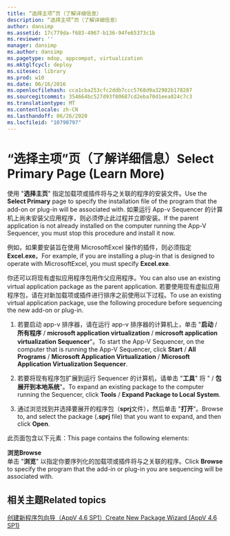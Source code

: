 ```yaml
---
title: “选择主项”页（了解详细信息）
description: “选择主项”页（了解详细信息）
author: dansimp
ms.assetid: 17c779da-f683-4967-b136-94fe65373c1b
ms.reviewer: ''
manager: dansimp
ms.author: dansimp
ms.pagetype: mdop, appcompat, virtualization
ms.mktglfcycl: deploy
ms.sitesec: library
ms.prod: w10
ms.date: 06/16/2016
ms.openlocfilehash: cca1cba253cfc2ddb7ccc5768d9a32982b178287
ms.sourcegitcommit: 354664bc527d93f80687cd2eba70d1eea024c7c3
ms.translationtype: MT
ms.contentlocale: zh-CN
ms.lasthandoff: 06/26/2020
ms.locfileid: "10798797"
---
```

# <span data-ttu-id="6908f-103">“选择主项”页（了解详细信息）</span><span class="sxs-lookup"><span data-stu-id="6908f-103">Select Primary Page (Learn More)</span></span>


<span data-ttu-id="6908f-104">使用 "**选择主页**" 指定加载项或插件将与之关联的程序的安装文件。</span><span class="sxs-lookup"><span data-stu-id="6908f-104">Use the **Select Primary** page to specify the installation file of the program that the add-on or plug-in will be associated with.</span></span> <span data-ttu-id="6908f-105">如果运行 App-v Sequencer 的计算机上尚未安装父应用程序，则必须停止此过程并立即安装。</span><span class="sxs-lookup"><span data-stu-id="6908f-105">If the parent application is not already installed on the computer running the App-V Sequencer, you must stop this procedure and install it now.</span></span>

<span data-ttu-id="6908f-106">例如，如果要安装旨在使用 MicrosoftExcel 操作的插件，则必须指定**Excel.exe**。</span><span class="sxs-lookup"><span data-stu-id="6908f-106">For example, if you are installing a plug-in that is designed to operate with MicrosoftExcel, you must specify **Excel.exe**.</span></span>

<span data-ttu-id="6908f-107">你还可以将现有虚拟应用程序包用作父应用程序。</span><span class="sxs-lookup"><span data-stu-id="6908f-107">You can also use an existing virtual application package as the parent application.</span></span> <span data-ttu-id="6908f-108">若要使用现有虚拟应用程序包，请在对新加载项或插件进行排序之前使用以下过程。</span><span class="sxs-lookup"><span data-stu-id="6908f-108">To use an existing virtual application package, use the following procedure before sequencing the new add-on or plug-in.</span></span>

1.  <span data-ttu-id="6908f-109">若要启动 app-v 排序器，请在运行 app-v 排序器的计算机上，单击 "**启动**  /  **所有程序**  /  **microsoft application virtualization**  /  **microsoft application virtualization Sequencer**"。</span><span class="sxs-lookup"><span data-stu-id="6908f-109">To start the App-V Sequencer, on the computer that is running the App-V Sequencer, click **Start** / **All Programs** / **Microsoft Application Virtualization** / **Microsoft Application Virtualization Sequencer**.</span></span>

2.  <span data-ttu-id="6908f-110">若要将现有程序包扩展到运行 Sequencer 的计算机，请单击 "**工具**" 将 "  /  **包展开到本地系统**"。</span><span class="sxs-lookup"><span data-stu-id="6908f-110">To expand an existing package to the computer running the Sequencer, click **Tools** / **Expand Package to Local System**.</span></span>

3.  <span data-ttu-id="6908f-111">通过浏览找到并选择要展开的程序包（**sprj**文件），然后单击 "**打开**"。</span><span class="sxs-lookup"><span data-stu-id="6908f-111">Browse to, and select the package (**.sprj** file) that you want to expand, and then click **Open**.</span></span>

<span data-ttu-id="6908f-112">此页面包含以下元素：</span><span class="sxs-lookup"><span data-stu-id="6908f-112">This page contains the following elements:</span></span>

<a href="" id="browse"></a>**<span data-ttu-id="6908f-113">浏览</span><span class="sxs-lookup"><span data-stu-id="6908f-113">Browse</span></span>**  
<span data-ttu-id="6908f-114">单击 "**浏览**" 以指定你要序列化的加载项或插件将与之关联的程序。</span><span class="sxs-lookup"><span data-stu-id="6908f-114">Click **Browse** to specify the program that the add-in or plug-in you are sequencing will be associated with.</span></span>

## <span data-ttu-id="6908f-115">相关主题</span><span class="sxs-lookup"><span data-stu-id="6908f-115">Related topics</span></span>


[<span data-ttu-id="6908f-116">创建新程序包向导（AppV 4.6 SP1）</span><span class="sxs-lookup"><span data-stu-id="6908f-116">Create New Package Wizard (AppV 4.6 SP1)</span></span>](create-new-package-wizard---appv-46-sp1-.md)

 

 





